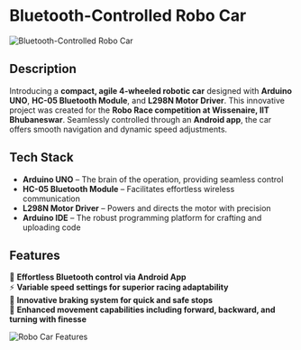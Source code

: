 # Bluetooth-Controlled Robo Car

![Bluetooth-Controlled Robo Car](https://github.com/user-attachments/assets/57ae4db7-53f3-4712-b3ef-73918fc91e0c)

## Description
Introducing a **compact, agile 4-wheeled robotic car** designed with **Arduino UNO**, **HC-05 Bluetooth Module**, and **L298N Motor Driver**. This innovative project was created for the **Robo Race competition at Wissenaire, IIT Bhubaneswar**. Seamlessly controlled through an **Android app**, the car offers smooth navigation and dynamic speed adjustments.

## Tech Stack
- **Arduino UNO** – The brain of the operation, providing seamless control  
- **HC-05 Bluetooth Module** – Facilitates effortless wireless communication  
- **L298N Motor Driver** – Powers and directs the motor with precision  
- **Arduino IDE** – The robust programming platform for crafting and uploading code  

## Features
🚗 **Effortless Bluetooth control via Android App**  
⚡ **Variable speed settings for superior racing adaptability**  
🛑 **Innovative braking system for quick and safe stops**  
🔄 **Enhanced movement capabilities including forward, backward, and turning with finesse**  

![Robo Car Features](https://github.com/user-attachments/assets/379b1f36-613f-4562-b81c-b7af24e4547f)
